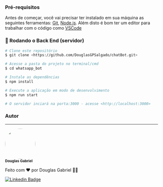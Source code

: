 ### Pré-requisitos

Antes de começar, você vai precisar ter instalado em sua máquina as seguintes ferramentas:
[Git](https://git-scm.com), [Node.js](https://nodejs.org/en/). 
Além disto é bom ter um editor para trabalhar com o código como [VSCode](https://code.visualstudio.com/)

### 🎲 Rodando o Back End (servidor)

```bash
# Clone este repositório
$ git clone <https://github.com/DouglasGPSalgado/chatBot.git>

# Acesse a pasta do projeto no terminal/cmd
$ cd whatsapp_bot

# Instale as dependências
$ npm install

# Execute a aplicação em modo de desenvolvimento
$ npm run start

# O servidor inciará na porta:3000 - acesse <http://localhost:3000>
```

### Autor
---

 <img style="border-radius: 50%;" src="https://avatars.githubusercontent.com/u/86023784?v=4" width="100px;" alt=""/>
 <br />
 <sub><b>Douglas Gabriel</b></sub></a>


Feito com ❤️ por Douglas Gabriel 👋🏽

[![Linkedin Badge](https://img.shields.io/badge/-Thiago-blue?style=flat-square&logo=Linkedin&logoColor=white&link=https://www.linkedin.com/in/tgmarinho/)](https://www.linkedin.com/in/douglas-gabriel-pereira-salgado-720b19175/)